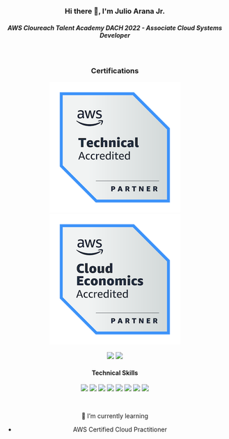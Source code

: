 

<h3 align="center">Hi there 👋, I'm Julio Arana Jr.</h3>

<h5 align="center">AWS Cloureach Talent Academy DACH 2022 - Associate Cloud Systems Developer</h5>

&nbsp;

<h3 align="center">Certifications</h3>
<div align="center"><img src=https://github.com/julioaranajr/julioaranajr/blob/main/aws-partner-accreditation-technical-300px.png>
      <img src=https://github.com/julioaranajr/julioaranajr/blob/main/aws-partner-cloud-economics-badge-300px.png><div/>
    

<p align="center">
    <img src=https://img.shields.io/badge/AWS%20Partner-%20__Technical__%20-blue.svg?style=for-the-badge&logo=amazonaws>
    <img src=https://img.shields.io/badge/AWS%20Partner-Cloud__Economics-blue?style=for-the-badge&logo=amazonaws>
    
 
    
    

<h4 align="center">Technical Skills</h4>

<p align="center">
  <img src=https://img.shields.io/badge/html5-silver.svg?style=for-the-badge&logo=html5>
  <img src=https://img.shields.io/badge/css3-orange.svg?style=for-the-badge&logo=css3>
  <img src=https://img.shields.io/badge/javascript-grey.svg?style=for-the-badge&logo=javascript>
  <img src=https://img.shields.io/badge/python-silver?style=for-the-badge&logo=python> 
  <img src=https://img.shields.io/badge/boto3-grey.svg?style=for-the-badge&logo=amazonaws>
  <img src=https://img.shields.io/badge/lambda-orange.svg?style=for-the-badge&logo=amazonaws>
  <img src=https://img.shields.io/badge/Windows-%231572B6?style=for-the-badge&logo=windows>
  <img src=https://img.shields.io/badge/mysql-white.svg?style=for-the-badge&logo=mysql>
   
 </p>
 
 &nbsp;

🌱 I’m currently learning
- AWS Certified Cloud Practitioner

<!--
**julioaranajr/julioaranajr** is a ✨ _special_ ✨ repository because its `README.md` (this file) appears on your GitHub profile.

Here are some ideas to get you started:

- 🔭 I’m currently working on ...
- 🌱 I’m currently learning ...
- 👯 I’m looking to collaborate on ...
- 🤔 I’m looking for help with ...
- 💬 Ask me about ...
- 📫 How to reach me: ...
- 😄 Pronouns: ...
- ⚡ Fun fact: ...
-->
